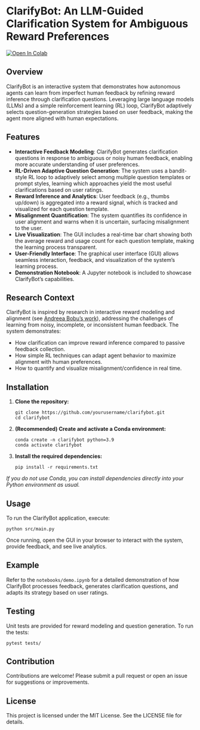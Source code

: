 # ClarifyBot: An LLM-Guided Clarification System for Ambiguous Reward Preferences

[![Open In Colab](https://colab.research.google.com/assets/colab-badge.svg)](https://colab.research.google.com/github/yourusername/clarifybot/blob/main/notebooks/demo.ipynb)

## Overview
ClarifyBot is an interactive system that demonstrates how autonomous agents can learn from imperfect human feedback by refining reward inference through clarification questions. Leveraging large language models (LLMs) and a simple reinforcement learning (RL) loop, ClarifyBot adaptively selects question-generation strategies based on user feedback, making the agent more aligned with human expectations.

## Features
- **Interactive Feedback Modeling**: ClarifyBot generates clarification questions in response to ambiguous or noisy human feedback, enabling more accurate understanding of user preferences.
- **RL-Driven Adaptive Question Generation**: The system uses a bandit-style RL loop to adaptively select among multiple question templates or prompt styles, learning which approaches yield the most useful clarifications based on user ratings.
- **Reward Inference and Analytics**: User feedback (e.g., thumbs up/down) is aggregated into a reward signal, which is tracked and visualized for each question template.
- **Misalignment Quantification**: The system quantifies its confidence in user alignment and warns when it is uncertain, surfacing misalignment to the user.
- **Live Visualization**: The GUI includes a real-time bar chart showing both the average reward and usage count for each question template, making the learning process transparent.
- **User-Friendly Interface**: The graphical user interface (GUI) allows seamless interaction, feedback, and visualization of the system’s learning process.
- **Demonstration Notebook**: A Jupyter notebook is included to showcase ClarifyBot’s capabilities.

## Research Context
ClarifyBot is inspired by research in interactive reward modeling and alignment (see [Andreea Bobu’s work](https://www.mit.edu/~abobu/)), addressing the challenges of learning from noisy, incomplete, or inconsistent human feedback. The system demonstrates:
- How clarification can improve reward inference compared to passive feedback collection.
- How simple RL techniques can adapt agent behavior to maximize alignment with human preferences.
- How to quantify and visualize misalignment/confidence in real time.

## Installation

1. **Clone the repository:**
   ```
   git clone https://github.com/yourusername/clarifybot.git
   cd clarifybot
   ```

2. **(Recommended) Create and activate a Conda environment:**
   ```
   conda create -n clarifybot python=3.9
   conda activate clarifybot
   ```

3. **Install the required dependencies:**
   ```
   pip install -r requirements.txt
   ```

*If you do not use Conda, you can install dependencies directly into your Python environment as usual.*

## Usage

To run the ClarifyBot application, execute:
```
python src/main.py
```
Once running, open the GUI in your browser to interact with the system, provide feedback, and see live analytics.

## Example

Refer to the `notebooks/demo.ipynb` for a detailed demonstration of how ClarifyBot processes feedback, generates clarification questions, and adapts its strategy based on user ratings.

## Testing

Unit tests are provided for reward modeling and question generation. To run the tests:
```
pytest tests/
```

## Contribution

Contributions are welcome! Please submit a pull request or open an issue for suggestions or improvements.

## License

This project is licensed under the MIT License. See the LICENSE file for details.